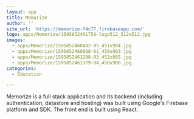 ```yaml
---
layout: app
title: Memorize
author: ''
site_url: 'https://memorize-f4c77.firebaseapp.com/'
logo: apps/Memorize/1595852461759-logo512_512x512.jpg
images:
  - apps/Memorize/1595852460482-05_451x904.jpg
  - apps/Memorize/1595852460868-01_456x903.jpg
  - apps/Memorize/1595852461208-03_452x905.jpg
  - apps/Memorize/1595852461379-04_456x908.jpg
categories:
  - Education

---
```

Memorize is a full stack application and its backend (including authentication, datastore and hosting) was built using Google's Firebase platform and SDK.  The front end is built using React.
